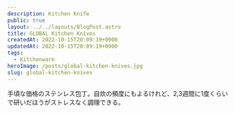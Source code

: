 ```yaml
---
description: Kitchen Knife
public: true
layout: ../../layouts/BlogPost.astro
title: GLOBAL Kitchen Knives
createdAt: 2022-10-15T20:09:19+0900
updatedAt: 2022-10-15T20:09:19+0900
tags:
  - Kitchenware
heroImage: /posts/global-kitchen-knives.jpg
slug: global-kitchen-knives
---
```


手頃な価格のステンレス包丁。自炊の頻度にもよるけれど、2,3週間に1度くらいで研いだほうがストレスなく調理できる。